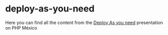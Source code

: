 # deploy-as-you-need
Here you can find all the content from the [Deploy As you need](https://www.youtube.com/watch?v=PZAb9qqzFYo) presentation on PHP México
